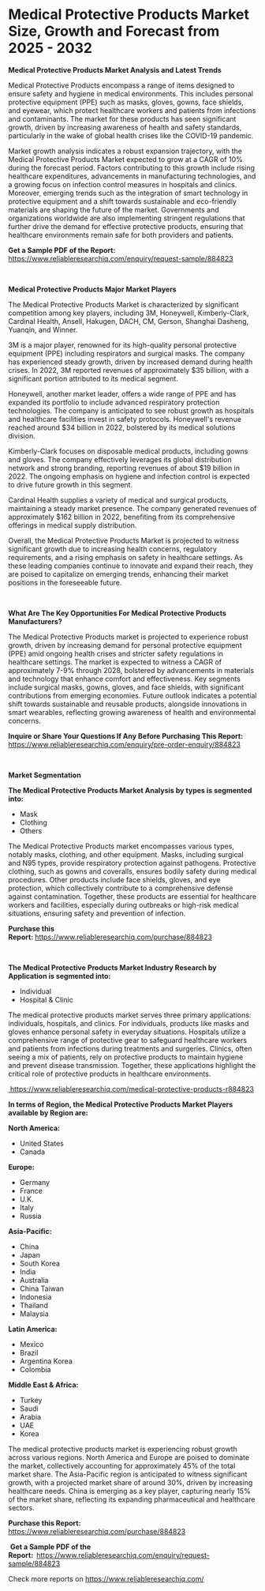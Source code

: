 <p><h1>Medical Protective Products Market Size, Growth and Forecast from 2025 - 2032</h1></p><p><strong>Medical Protective Products Market Analysis and Latest Trends</strong></p>
<p><p>Medical Protective Products encompass a range of items designed to ensure safety and hygiene in medical environments. This includes personal protective equipment (PPE) such as masks, gloves, gowns, face shields, and eyewear, which protect healthcare workers and patients from infections and contaminants. The market for these products has seen significant growth, driven by increasing awareness of health and safety standards, particularly in the wake of global health crises like the COVID-19 pandemic.</p><p>Market growth analysis indicates a robust expansion trajectory, with the Medical Protective Products Market expected to grow at a CAGR of 10% during the forecast period. Factors contributing to this growth include rising healthcare expenditures, advancements in manufacturing technologies, and a growing focus on infection control measures in hospitals and clinics. Moreover, emerging trends such as the integration of smart technology in protective equipment and a shift towards sustainable and eco-friendly materials are shaping the future of the market. Governments and organizations worldwide are also implementing stringent regulations that further drive the demand for effective protective products, ensuring that healthcare environments remain safe for both providers and patients.</p></p>
<p><strong>Get a Sample PDF of the Report:&nbsp;</strong> <a href="https://www.reliableresearchiq.com/enquiry/request-sample/884823?utm_campaign=1141&utm_medium=2&utm_source=Github&utm_content=ia&utm_term=05022025&utm_id=medical-protective-products">https://www.reliableresearchiq.com/enquiry/request-sample/884823</a></p>
<p>&nbsp;</p>
<p><strong>Medical Protective Products Major Market Players</strong></p>
<p><p>The Medical Protective Products Market is characterized by significant competition among key players, including 3M, Honeywell, Kimberly-Clark, Cardinal Health, Ansell, Hakugen, DACH, CM, Gerson, Shanghai Dasheng, Yuanqin, and Winner.</p><p>3M is a major player, renowned for its high-quality personal protective equipment (PPE) including respirators and surgical masks. The company has experienced steady growth, driven by increased demand during health crises. In 2022, 3M reported revenues of approximately $35 billion, with a significant portion attributed to its medical segment.</p><p>Honeywell, another market leader, offers a wide range of PPE and has expanded its portfolio to include advanced respiratory protection technologies. The company is anticipated to see robust growth as hospitals and healthcare facilities invest in safety protocols. Honeywell's revenue reached around $34 billion in 2022, bolstered by its medical solutions division.</p><p>Kimberly-Clark focuses on disposable medical products, including gowns and gloves. The company effectively leverages its global distribution network and strong branding, reporting revenues of about $19 billion in 2022. The ongoing emphasis on hygiene and infection control is expected to drive future growth in this segment.</p><p>Cardinal Health supplies a variety of medical and surgical products, maintaining a steady market presence. The company generated revenues of approximately $162 billion in 2022, benefiting from its comprehensive offerings in medical supply distribution.</p><p>Overall, the Medical Protective Products Market is projected to witness significant growth due to increasing health concerns, regulatory requirements, and a rising emphasis on safety in healthcare settings. As these leading companies continue to innovate and expand their reach, they are poised to capitalize on emerging trends, enhancing their market positions in the foreseeable future.</p></p>
<p>&nbsp;</p>
<p><strong>What Are The Key Opportunities For Medical Protective Products Manufacturers?</strong></p>
<p><p>The Medical Protective Products market is projected to experience robust growth, driven by increasing demand for personal protective equipment (PPE) amid ongoing health crises and stricter safety regulations in healthcare settings. The market is expected to witness a CAGR of approximately 7-9% through 2028, bolstered by advancements in materials and technology that enhance comfort and effectiveness. Key segments include surgical masks, gowns, gloves, and face shields, with significant contributions from emerging economies. Future outlook indicates a potential shift towards sustainable and reusable products, alongside innovations in smart wearables, reflecting growing awareness of health and environmental concerns.</p></p>
<p><strong>Inquire or Share Your Questions If Any Before Purchasing This Report:</strong> <a href="https://www.reliableresearchiq.com/enquiry/pre-order-enquiry/884823?utm_campaign=1141&utm_medium=2&utm_source=Github&utm_content=ia&utm_term=05022025&utm_id=medical-protective-products">https://www.reliableresearchiq.com/enquiry/pre-order-enquiry/884823</a></p>
<p>&nbsp;</p>
<p><strong>Market Segmentation</strong></p>
<p><strong>The Medical Protective Products Market Analysis by types is segmented into:</strong></p>
<p><ul><li>Mask</li><li>Clothing</li><li>Others</li></ul></p>
<p><p>The Medical Protective Products market encompasses various types, notably masks, clothing, and other equipment. Masks, including surgical and N95 types, provide respiratory protection against pathogens. Protective clothing, such as gowns and coveralls, ensures bodily safety during medical procedures. Other products include face shields, gloves, and eye protection, which collectively contribute to a comprehensive defense against contamination. Together, these products are essential for healthcare workers and facilities, especially during outbreaks or high-risk medical situations, ensuring safety and prevention of infection.</p></p>
<p><strong>Purchase this Report:&nbsp;</strong><a href="https://www.reliableresearchiq.com/purchase/884823?utm_campaign=1141&utm_medium=2&utm_source=Github&utm_content=ia&utm_term=05022025&utm_id=medical-protective-products">https://www.reliableresearchiq.com/purchase/884823</a></p>
<p>&nbsp;</p>
<p><strong>The Medical Protective Products Market Industry Research by Application is segmented into:</strong></p>
<p><ul><li>Individual</li><li>Hospital & Clinic</li></ul></p>
<p><p>The medical protective products market serves three primary applications: individuals, hospitals, and clinics. For individuals, products like masks and gloves enhance personal safety in everyday situations. Hospitals utilize a comprehensive range of protective gear to safeguard healthcare workers and patients from infections during treatments and surgeries. Clinics, often seeing a mix of patients, rely on protective products to maintain hygiene and prevent disease transmission. Together, these applications highlight the critical role of protective products in healthcare environments.</p></p>
<p><a href="https://www.reliableresearchiq.com/medical-protective-products-r884823?utm_campaign=1141&utm_medium=2&utm_source=Github&utm_content=ia&utm_term=05022025&utm_id=medical-protective-products">&nbsp;https://www.reliableresearchiq.com/medical-protective-products-r884823</a></p>
<p><strong>In terms of Region, the Medical Protective Products Market Players available by Region are:</strong></p>
<p>
    <p> <strong> North America: </strong>
        <ul>
            <li>United States</li>
            <li>Canada</li>
        </ul>
        </p> 
    <p> <strong> Europe: </strong>
        <ul>
            <li>Germany</li>
            <li>France</li>
            <li>U.K.</li>
            <li>Italy</li>
            <li>Russia</li>
        </ul>
        </p> 
    <p> <strong> Asia-Pacific: </strong>
        <ul>
            <li>China</li>
            <li>Japan</li>
            <li>South Korea</li>
            <li>India</li>
            <li>Australia</li>
            <li>China Taiwan</li>
            <li>Indonesia</li>
            <li>Thailand</li>
            <li>Malaysia</li>
        </ul>
        </p> 
    <p> <strong> Latin America: </strong>
        <ul>
            <li>Mexico</li>
            <li>Brazil</li>
            <li>Argentina Korea</li>
            <li>Colombia</li>
        </ul>
        </p> 
    <p> <strong> Middle East & Africa: </strong>
        <ul>
            <li>Turkey</li>
            <li>Saudi</li>
            <li>Arabia</li>
            <li>UAE</li>
            <li>Korea</li>
        </ul>
    </p>
    </p>
<p><p>The medical protective products market is experiencing robust growth across various regions. North America and Europe are poised to dominate the market, collectively accounting for approximately 45% of the total market share. The Asia-Pacific region is anticipated to witness significant growth, with a projected market share of around 30%, driven by increasing healthcare needs. China is emerging as a key player, capturing nearly 15% of the market share, reflecting its expanding pharmaceutical and healthcare sectors.</p></p>
<p><strong>Purchase this Report: </strong><a href="https://www.reliableresearchiq.com/purchase/884823?utm_campaign=1141&utm_medium=2&utm_source=Github&utm_content=ia&utm_term=05022025&utm_id=medical-protective-products">https://www.reliableresearchiq.com/purchase/884823</a></p>
<p>&nbsp;<strong>Get a Sample PDF of the Report:&nbsp;&nbsp;</strong><a href="https://www.reliableresearchiq.com/enquiry/request-sample/884823?utm_campaign=1141&utm_medium=2&utm_source=Github&utm_content=ia&utm_term=05022025&utm_id=medical-protective-products">https://www.reliableresearchiq.com/enquiry/request-sample/884823</a></p>
<p><strong></strong></p>
<p>Check more reports on <a href="https://www.reliableresearchiq.com/?utm_campaign=1141&utm_medium=2&utm_source=Github&utm_content=ia&utm_term=05022025&utm_id=medical-protective-products">https://www.reliableresearchiq.com/</a></p>